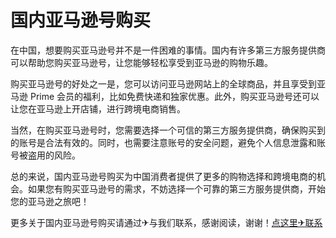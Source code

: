 # 国内亚马逊号购买

在中国，想要购买亚马逊号并不是一件困难的事情。国内有许多第三方服务提供商可以帮助您购买亚马逊号，让您能够轻松享受到亚马逊的购物乐趣。

购买亚马逊号的好处之一是，您可以访问亚马逊网站上的全球商品，并且享受到亚马逊 Prime 会员的福利，比如免费快递和独家优惠。此外，购买亚马逊号还可以让您在亚马逊上开店铺，进行跨境电商销售。

当然，在购买亚马逊号时，您需要选择一个可信的第三方服务提供商，确保购买到的账号是合法有效的。同时，也需要注意账号的安全问题，避免个人信息泄露和账号被盗用的风险。

总的来说，国内亚马逊号购买为中国消费者提供了更多的购物选择和跨境电商的机会。如果您有购买亚马逊号的需求，不妨选择一个可靠的第三方服务提供商，开始您的亚马逊之旅吧！

更多关于国内亚马逊号购买请通过✈与我们联系，感谢阅读，谢谢！[点这里✈联系](https://d.k02.cc)